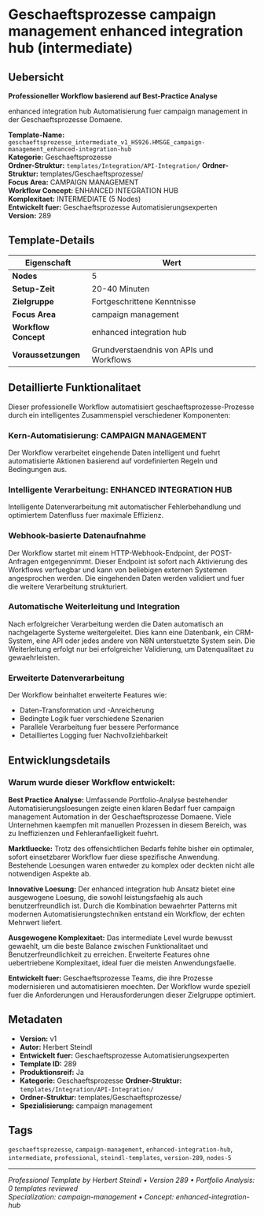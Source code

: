 # Geschaeftsprozesse campaign management enhanced integration hub (intermediate)

## Uebersicht

**Professioneller Workflow basierend auf Best-Practice Analyse**

enhanced integration hub Automatisierung fuer campaign management in der Geschaeftsprozesse Domaene.

**Template-Name:** `geschaeftsprozesse_intermediate_v1_HS926.HMSGE_campaign-management_enhanced-integration-hub`  
**Kategorie:** Geschaeftsprozesse  
**Ordner-Struktur:** `templates/Integration/API-Integration/`
**Ordner-Struktur:** templates/Geschaeftsprozesse/  
**Focus Area:** CAMPAIGN MANAGEMENT  
**Workflow Concept:** ENHANCED INTEGRATION HUB  
**Komplexitaet:** INTERMEDIATE (5 Nodes)  
**Entwickelt fuer:** Geschaeftsprozesse Automatisierungsexperten  
**Version:** 289

## Template-Details

| **Eigenschaft** | **Wert** |
|------------------|----------|
| **Nodes** | 5 |
| **Setup-Zeit** | 20-40 Minuten |
| **Zielgruppe** | Fortgeschrittene Kenntnisse |
| **Focus Area** | campaign management |
| **Workflow Concept** | enhanced integration hub |
| **Voraussetzungen** | Grundverstaendnis von APIs und Workflows |

## Detaillierte Funktionalitaet

Dieser professionelle Workflow automatisiert geschaeftsprozesse-Prozesse durch ein intelligentes Zusammenspiel verschiedener Komponenten:

### Kern-Automatisierung: CAMPAIGN MANAGEMENT
Der Workflow verarbeitet eingehende Daten intelligent und fuehrt automatisierte Aktionen basierend auf vordefinierten Regeln und Bedingungen aus.

### Intelligente Verarbeitung: ENHANCED INTEGRATION HUB
Intelligente Datenverarbeitung mit automatischer Fehlerbehandlung und optimiertem Datenfluss fuer maximale Effizienz.

### Webhook-basierte Datenaufnahme
Der Workflow startet mit einem HTTP-Webhook-Endpoint, der POST-Anfragen entgegennimmt. Dieser Endpoint ist sofort nach Aktivierung des Workflows verfuegbar und kann von beliebigen externen Systemen angesprochen werden. Die eingehenden Daten werden validiert und fuer die weitere Verarbeitung strukturiert.

### Automatische Weiterleitung und Integration
Nach erfolgreicher Verarbeitung werden die Daten automatisch an nachgelagerte Systeme weitergeleitet. Dies kann eine Datenbank, ein CRM-System, eine API oder jedes andere von N8N unterstuetzte System sein. Die Weiterleitung erfolgt nur bei erfolgreicher Validierung, um Datenqualitaet zu gewaehrleisten.

### Erweiterte Datenverarbeitung
Der Workflow beinhaltet erweiterte Features wie:
- Daten-Transformation und -Anreicherung
- Bedingte Logik fuer verschiedene Szenarien
- Parallele Verarbeitung fuer bessere Performance
- Detailliertes Logging fuer Nachvollziehbarkeit



## Entwicklungsdetails

### Warum wurde dieser Workflow entwickelt:

**Best Practice Analyse:** Umfassende Portfolio-Analyse bestehender Automatisierungsloesungen zeigte einen klaren Bedarf fuer campaign management Automation in der Geschaeftsprozesse Domaene. Viele Unternehmen kaempfen mit manuellen Prozessen in diesem Bereich, was zu Ineffizienzen und Fehleranfaelligkeit fuehrt.

**Marktluecke:** Trotz des offensichtlichen Bedarfs fehlte bisher ein optimaler, sofort einsetzbarer Workflow fuer diese spezifische Anwendung. Bestehende Loesungen waren entweder zu komplex oder deckten nicht alle notwendigen Aspekte ab.

**Innovative Loesung:** Der enhanced integration hub Ansatz bietet eine ausgewogene Loesung, die sowohl leistungsfaehig als auch benutzerfreundlich ist. Durch die Kombination bewaehrter Patterns mit modernen Automatisierungstechniken entstand ein Workflow, der echten Mehrwert liefert.

**Ausgewogene Komplexitaet:** Das intermediate Level wurde bewusst gewaehlt, um die beste Balance zwischen Funktionalitaet und Benutzerfreundlichkeit zu erreichen. Erweiterte Features ohne uebertriebene Komplexitaet, ideal fuer die meisten Anwendungsfaelle.

**Entwickelt fuer:** Geschaeftsprozesse Teams, die ihre Prozesse modernisieren und automatisieren moechten. Der Workflow wurde speziell fuer die Anforderungen und Herausforderungen dieser Zielgruppe optimiert.

## Metadaten

- **Version:** v1
- **Autor:** Herbert Steindl
- **Entwickelt fuer:** Geschaeftsprozesse Automatisierungsexperten
- **Template ID:** 289
- **Produktionsreif:** Ja
- **Kategorie:** Geschaeftsprozesse
**Ordner-Struktur:** `templates/Integration/API-Integration/`
- **Ordner-Struktur:** templates/Geschaeftsprozesse/
- **Spezialisierung:** campaign management

## Tags

`geschaeftsprozesse`, `campaign-management`, `enhanced-integration-hub`, `intermediate`, `professional`, `steindl-templates`, `version-289`, `nodes-5`

---

*Professional Template by Herbert Steindl • Version 289 • Portfolio Analysis: 0 templates reviewed*  
*Specialization: campaign-management • Concept: enhanced-integration-hub*